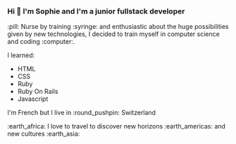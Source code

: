 ### Hi 👋 I'm Sophie and I'm a junior fullstack developer
<p> :pill: Nurse by training :syringe: and enthusiastic about the huge possibilities given by new technologies, I decided to train myself in computer science and coding :computer:.</p>

<p> I learned: </p>

* HTML
* CSS
* Ruby
* Ruby On Rails
* Javascript

<p>I'm French but I live in :round_pushpin: Switzerland</p>

<p>:earth_africa: I love to travel to discover new horizons :earth_americas: and new cultures :earth_asia:</p>





<!--
**srranaivo/srranaivo** is a ✨ _special_ ✨ repository because its `README.md` (this file) appears on your GitHub profile.

Here are some ideas to get you started:

- 🔭 I’m currently working on ...
- 🌱 I’m currently learning ...
- 👯 I’m looking to collaborate on ...
- 🤔 I’m looking for help with ...
- 💬 Ask me about ...
- 📫 How to reach me: ...
- 😄 Pronouns: ...
- ⚡ Fun fact: ...
-->
